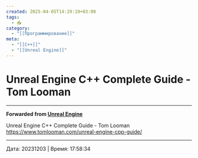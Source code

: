 ```yaml
---
created: 2025-04-05T14:29:19+03:00
tags:
  - 📥
category:
  - "[[Программирование]]"
meta:
  - "[[C++]]"
  - "[[Unreal Engine]]"
---
```


# Unreal Engine C++ Complete Guide - Tom Looman







***

**Forwarded from [Unreal Engine](https://t.me/unrealenginecis/4108)**

Unreal Engine C++ Complete Guide - Tom Looman
https://www.tomlooman.com/unreal-engine-cpp-guide/

---

Дата: 20231203 | Время: 17:58:34
